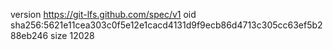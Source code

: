 version https://git-lfs.github.com/spec/v1
oid sha256:5621e11cea303c0f5e12e1cacd4131d9f9ecb86d4713c305cc63ef5b288eb246
size 12028
